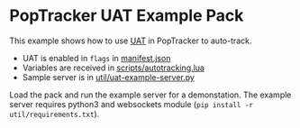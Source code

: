 # PopTracker UAT Example Pack

This example shows how to use [UAT](https://github.com/black-sliver/UAT) in
PopTracker to auto-track.

* UAT is enabled in `flags` in [manifest.json](manifest.json)
* Variables are received in [scripts/autotracking.lua](scripts/autotracking.lua)
* Sample server is in [util/uat-example-server.py](util/uat-example-server.py)

Load the pack and run the example server for a demonstation. The example server
requires python3 and websockets module (`pip install -r util/requirements.txt`).
